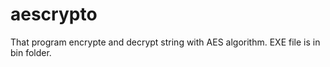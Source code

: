 # aescrypto

That program encrypte and decrypt string with AES algorithm. 
EXE file is in bin folder.
